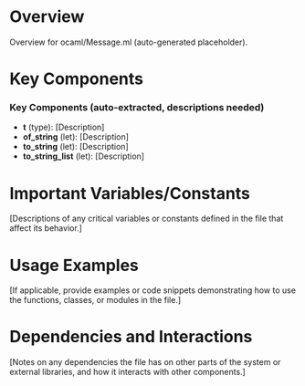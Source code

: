 # Overview

Overview for ocaml/Message.ml (auto-generated placeholder).

# Key Components

### Key Components (auto-extracted, descriptions needed)
- **t** (type): [Description]
- **of_string** (let): [Description]
- **to_string** (let): [Description]
- **to_string_list** (let): [Description]

# Important Variables/Constants

[Descriptions of any critical variables or constants defined in the file that affect its behavior.]

# Usage Examples

[If applicable, provide examples or code snippets demonstrating how to use the functions, classes, or modules in the file.]

# Dependencies and Interactions

[Notes on any dependencies the file has on other parts of the system or external libraries, and how it interacts with other components.]
